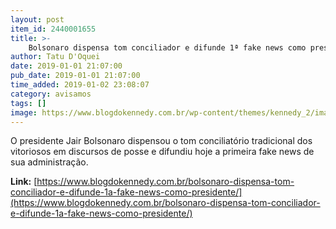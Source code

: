 ```yaml
---
layout: post
item_id: 2440001655
title: >-
    Bolsonaro dispensa tom conciliador e difunde 1ª fake news como presidente
author: Tatu D'Oquei
date: 2019-01-01 21:07:00
pub_date: 2019-01-01 21:07:00
time_added: 2019-01-02 23:08:07
category: avisamos
tags: []
image: https://www.blogdokennedy.com.br/wp-content/themes/kennedy_2/images/kennedy.jpg
---
```


O presidente Jair Bolsonaro dispensou o tom conciliatório tradicional dos vitoriosos em discursos de posse e difundiu hoje a primeira fake news de sua administração.

**Link:** [https://www.blogdokennedy.com.br/bolsonaro-dispensa-tom-conciliador-e-difunde-1a-fake-news-como-presidente/](https://www.blogdokennedy.com.br/bolsonaro-dispensa-tom-conciliador-e-difunde-1a-fake-news-como-presidente/)

